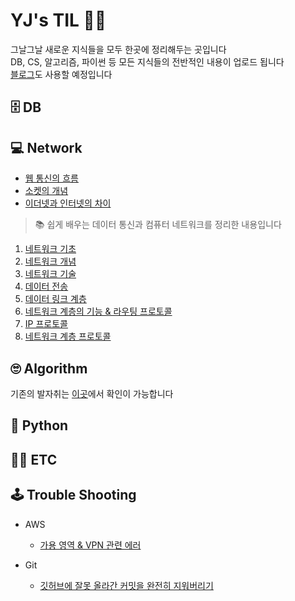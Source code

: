# YJ's TIL 🕵️‍♀️

그날그날 새로운 지식들을 모두 한곳에 정리해두는 곳입니다　<br>
DB, CS, 알고리즘, 파이썬 등 모든 지식들의 전반적인 내용이 업로드 됩니다<br>
[블로그](https://fhwmqkfl.tistory.com/)도 사용할 예정입니다

## 🗄 DB

## 💻 Network

* [웹 통신의 흐름](https://github.com/fhwmqkfl/YJs_TIL/blob/main/CS/%EB%84%A4%ED%8A%B8%EC%9B%8C%ED%81%AC/What_happens_type.md)
* [소켓의 개념](https://github.com/fhwmqkfl/YJs_TIL/blob/main/CS/%EB%84%A4%ED%8A%B8%EC%9B%8C%ED%81%AC/socket.md)
* [이더넷과 인터넷의 차이](https://github.com/fhwmqkfl/YJs_TIL/blob/main/CS/%EB%84%A4%ED%8A%B8%EC%9B%8C%ED%81%AC/ethernet_internet.md)


> 📚 쉽게 배우는 데이터 통신과 컴퓨터 네트워크를 정리한 내용입니다
1. [네트워크 기초](https://fhwmqkfl.tistory.com/17)
2. [네트워크 개념](https://fhwmqkfl.tistory.com/18)
3. [네트워크 기술](https://fhwmqkfl.tistory.com/19)
4. [데이터 전송](https://fhwmqkfl.tistory.com/20)
5. [데이터 링크 계층](https://fhwmqkfl.tistory.com/21)
6. [네트워크 계층의 기능 & 라우팅 프로토콜](https://fhwmqkfl.tistory.com/22)
7. [IP 프로토콜](https://fhwmqkfl.tistory.com/23)
8. [네트워크 계층 프로토콜](https://fhwmqkfl.tistory.com/24)


## 🙄 Algorithm
기존의 발자취는 [이곳](https://github.com/fhwmqkfl/coding_test)에서 확인이 가능합니다

## 🐍 Python

## 👩‍💻 ETC

## 🕹 Trouble Shooting
* AWS
  * [가용 영역 & VPN 관련 에러](https://fhwmqkfl.tistory.com/15)

* Git
  * [깃허브에 잘못 올라간 커밋을 완전히 지워버리기](https://fhwmqkfl.tistory.com/16)


